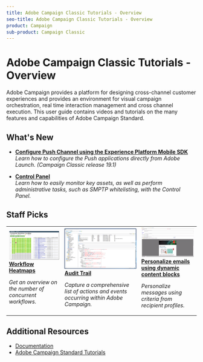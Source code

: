 ```yaml
---
title: Adobe Campaign Classic Tutorials - Overview
seo-title: Adobe Campaign Classic Tutorials - Overview
product: Campaign
sub-product: Campaign Classic
---
```


# Adobe Campaign Classic Tutorials - Overview 

Adobe Campaign provides a platform for designing cross-channel customer experiences and provides an environment for visual campaign orchestration, real time interaction management and cross channel execution. This user guide contains videos and tutorials on the many features and capabilities of Adobe Campaign Standard.

## What's New

* **[ Configure Push Channel using the Experience Platform Mobile SDK](/help/acc/sending-messages/mobile-channel/configure-push-using-aep-mobile-sdk.md)**
    <br>
    *Learn how to configure the Push applications directly from Adobe Launch. (Campaign Classic release 19.1)*

* **[Control Panel](/help/acc/monitoring-campaign-classic/control-panel/control-panel-overview.md)**
    <br>
    *Learn how to easily monitor key assets, as well as perform administrative tasks, such as SMPTP whitelisting, with the Control Panel.*


## Staff Picks

<table>
<tr>
  <td>
    <a href="./monitoring-campaign-classic/workflow-heatmap.md">
      <img alt="Workflow Heatmaps (video)" src="./assets/workflow-heatmap.png"/>
    </a>
    <div>
      <a href="./monitoring-campaign-classic/workflow-heatmap.md">
    <strong>Workflow Heatmaps</strong>
    </a>
    </div>
    <p>
    <em>Get an overview on the number of concurrent workflows.</em>
    <p>
  </td>
   <td>
    <a href="./monitoring-campaign-classic/audit-trail.md">
      <img alt="Audit Trail (video)" src="./assets/acc-audit-trail.png" />
    </a>
    <div>
      <a href="./monitoring-campaign-classic/audit-trail.md">
    <strong>Audit Trail</strong>
    </a>
    </div>
    <p>
    <em>Capture a comprehensive list of actions and events occurring within Adobe Campaign.</em>
    <p>
  </td>
  <td>
    <a href="./sending-messages/personalization-with-dynamic-content-blocks.md">
      <img alt="Personalize emails using dynamic content blocks (video)" src="./assets/ACC-Personalization.png" />
    </a>
    <div>
      <a href="./sending-messages/personalization-with-dynamic-content-blocks.md">
    <strong>Personalize emails using dynamic content blocks</strong>
    </a>
    </div>
    <p>
    <em>Personalize messages using criteria from recipient profiles. </em>
    <p>
  </td>
</tr>
</table>

## Additional Resources

* [Documentation](https://docs.adobe.com/content/help/en/campaign-learn/campaign-classic-tutorials/overview.html)
* [Adobe Campaign Standard Tutorials](/help/acs/overview.md)

